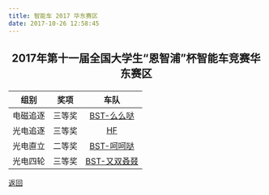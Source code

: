 ```yaml
---
title: 智能车 2017 华东赛区
date: 2017-10-26 12:58:45
---
```

## <p align="center">2017年第十一届全国大学生“恩智浦”杯智能车竞赛华东赛区</p>
|组别|奖项|车队|
|:---:|:---:|:---:|
|电磁追逐|三等奖|[BST-么么哒](BST-么么哒/)|
|光电追逐|三等奖|[HF](HF/)|
|光电直立|二等奖|[BST-呵呵哒](BST-呵呵哒/)|
|光电四轮|三等奖|[BST-又双叒叕](BST-又双叒叕/)|

[返回](/bst/)